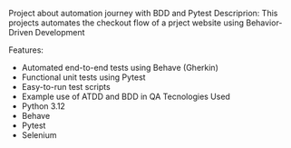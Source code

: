 Project about automation journey with BDD and Pytest
Descriprion: This projects automates the checkout flow of a prject website using Behavior-Driven Development

Features:
- Automated end-to-end tests using Behave (Gherkin)
- Functional unit tests using Pytest
- Easy-to-run test scripts
- Example use of ATDD and BDD in QA
Tecnologies Used
- Python 3.12
- Behave
- Pytest
- Selenium

